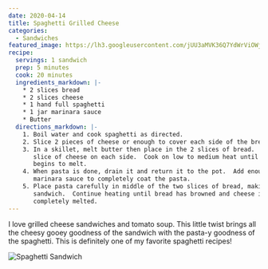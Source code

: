 ```yaml
---
date: 2020-04-14
title: Spaghetti Grilled Cheese
categories:
  - Sandwiches
featured_image: https://lh3.googleusercontent.com/jUU3aMVK36Q7YdWrViOWjLq30z7DcbtOJrPxtvnjYNQmNp0HZ-7UpkW8xeJfyNAfj61VQ1ILf1cjn9mUpEJrYvpMI16djhBMoSxziMGi5TT9A2s5OFK08hy9LM7dAW5Pivuy3nwSPfs=w2400
recipe:
  servings: 1 sandwich
  prep: 5 minutes
  cook: 20 minutes
  ingredients_markdown: |-
    * 2 slices bread
    * 2 slices cheese
    * 1 hand full spaghetti
    * 1 jar marinara sauce
    * Butter
  directions_markdown: |-
    1. Boil water and cook spaghetti as directed.
    2. Slice 2 pieces of cheese or enough to cover each side of the bread.
    3. In a skillet, melt butter then place in the 2 slices of bread.  Add one
       slice of cheese on each side.  Cook on low to medium heat until cheese
       begins to melt.
    4. When pasta is done, drain it and return it to the pot.  Add enough
       marinara sauce to completely coat the pasta.
    5. Place pasta carefully in middle of the two slices of bread, making a
       sandwich.  Continue heating until bread has browned and cheese is
       completely melted.
---
```

I love grilled cheese sandwiches and tomato soup.  This little twist brings all
the cheesy gooey goodness of the sandwich with the pasta-y goodness of the
spaghetti.  This is definitely one of my favorite spaghetti recipes!

![Spaghetti
Sandwich](https://lh3.googleusercontent.com/Yj5LST2YRdB35EvgeH4LXN1k5yO5PMvD4KDfDtiygCIAICPFdvWTPpvV7I7DmoBceMvmEp1IJBw3tWk_l4IeCSnFrRAPHG8PBUtRKAc6HWuM4gFLPihLtz3DiQwyLvw07omIaxA0LVE=w2400)
